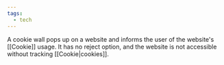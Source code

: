 ```yaml
---
tags:
  - tech
---
```

A cookie wall pops up on a website and informs the user of the website's [[Cookie]] usage. 
It has no reject option, and the website is not accessible without tracking [[Cookie|cookies]].
